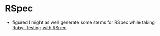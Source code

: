 # RSpec
- figured I might as well generate some stems for RSpec while taking [Ruby: Testing with RSpec](https://www.lynda.com/Ruby-tutorials/RSpec-Testing-Framework-Ruby/183884-2.html)

